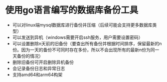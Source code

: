 # 使用go语言编写的数据库备份工具

* 可以对linux端mysql数据库进行备份并压缩（后续可能会支持更多数据库类型）
* 可以发送到异机（windows需要开启ssh服务，用户需要设置密码）
* 可以设置删除n天前的旧备份（要查出所有备份并根据时间排序，保留最新的n份。因为一天的备份不可同时存在多份，所以不会出现所有的最新n份为同一天备份的情况）
* 删除旧备份可开启删除异机备份
* 会记录备份日志和异常日志
* 支持amd64和arm64构架
